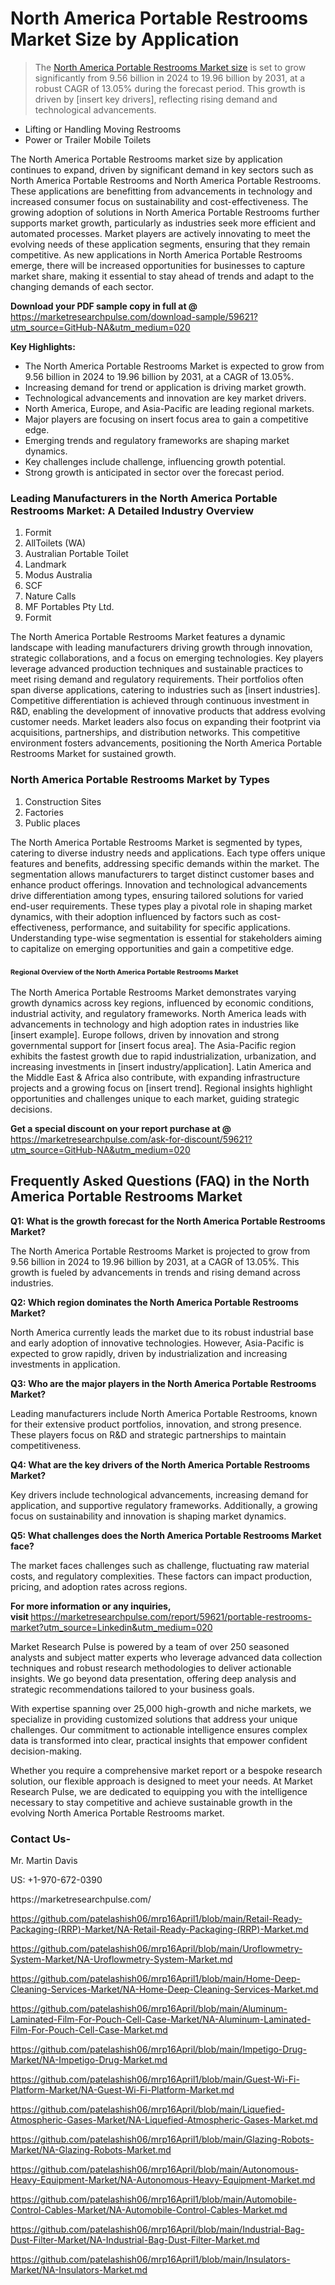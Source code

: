 <h1>North America Portable Restrooms Market&nbsp;Size by Application</h1><blockquote><p>The <a href="https://marketresearchpulse.com/download-sample/59621?utm_source=GitHub-NA&amp;utm_medium=020">North America Portable Restrooms Market size</a> is set to grow significantly from 9.56 billion in 2024 to 19.96 billion by 2031, at a robust CAGR of 13.05% during the forecast period. This growth is driven by [insert key drivers], reflecting rising demand and technological advancements.</p></blockquote><ul><li>Lifting or Handling Moving Restrooms<li> Power or Trailer Mobile Toilets</li></ul><p>The North America Portable Restrooms market size by application continues to expand, driven by significant demand in key sectors such as North America Portable Restrooms and North America Portable Restrooms. These applications are benefitting from advancements in technology and increased consumer focus on sustainability and cost-effectiveness. The growing adoption of solutions in North America Portable Restrooms further supports market growth, particularly as industries seek more efficient and automated processes. Market players are actively innovating to meet the evolving needs of these application segments, ensuring that they remain competitive. As new applications in North America Portable Restrooms emerge, there will be increased opportunities for businesses to capture market share, making it essential to stay ahead of trends and adapt to the changing demands of each sector.</p><p><strong>Download your PDF sample copy in full at @ </strong><a href="https://marketresearchpulse.com/download-sample/59621?utm_source=GitHub-NA&amp;utm_medium=020">https://marketresearchpulse.com/download-sample/59621?utm_source=GitHub-NA&amp;utm_medium=020</a></p><p><strong>Key Highlights: </strong></p><ul><li>The North America Portable Restrooms Market is expected to grow from 9.56 billion in 2024 to 19.96 billion by 2031, at a CAGR of 13.05%.</li><li>Increasing demand for trend or application is driving market growth.</li><li>Technological advancements and innovation are key market drivers.</li><li>North America, Europe, and Asia-Pacific are leading regional markets.</li><li>Major players are focusing on insert focus area to gain a competitive edge.</li><li>Emerging trends and regulatory frameworks are shaping market dynamics.</li><li>Key challenges include challenge, influencing growth potential.</li><li>Strong growth is anticipated in sector over the forecast period.</li></ul><h3>Leading Manufacturers in the North America Portable Restrooms Market: A Detailed Industry Overview</h3><ol><li>Formit</li><li>AllToilets (WA)</li><li>Australian Portable Toilet</li><li>Landmark</li><li>Modus Australia</li><li>SCF</li><li>Nature Calls</li><li>MF Portables Pty Ltd.</li><li>Formit</li></ol><div class="flex max-w-full flex-col flex-grow"><div class="min-h-8 text-message flex w-full flex-col items-end gap-2 whitespace-normal break-words [.text-message+&amp;]:mt-5" dir="auto" data-message-author-role="assistant" data-message-id="fd8432e4-4910-450d-b182-61b7bfb0a01f" data-message-model-slug="gpt-4o"><div class="flex w-full flex-col gap-1 empty:hidden first:pt-[3px]"><div class="markdown prose w-full break-words dark:prose-invert light"><p>The North America Portable Restrooms Market features a dynamic landscape with leading manufacturers driving growth through innovation, strategic collaborations, and a focus on emerging technologies. Key players leverage advanced production techniques and sustainable practices to meet rising demand and regulatory requirements. Their portfolios often span diverse applications, catering to industries such as [insert industries]. Competitive differentiation is achieved through continuous investment in R&amp;D, enabling the development of innovative products that address evolving customer needs. Market leaders also focus on expanding their footprint via acquisitions, partnerships, and distribution networks. This competitive environment fosters advancements, positioning the North America Portable Restrooms Market for sustained growth.</p></div></div></div></div><h3>North America Portable Restrooms Market by Types</h3><ol><li>Construction Sites<li> Factories<li> Public places</li></ol><div class="flex max-w-full flex-col flex-grow"><div class="min-h-8 text-message flex w-full flex-col items-end gap-2 whitespace-normal break-words [.text-message+&amp;]:mt-5" dir="auto" data-message-author-role="assistant" data-message-id="084470be-0bb7-4664-bddf-5156b4f41249" data-message-model-slug="gpt-4o-mini"><div class="flex w-full flex-col gap-1 empty:hidden first:pt-[3px]"><div class="markdown prose w-full break-words dark:prose-invert light"><p>The North America Portable Restrooms Market is segmented by types, catering to diverse industry needs and applications. Each type offers unique features and benefits, addressing specific demands within the market. The segmentation allows manufacturers to target distinct customer bases and enhance product offerings. Innovation and technological advancements drive differentiation among types, ensuring tailored solutions for varied end-user requirements. These types play a pivotal role in shaping market dynamics, with their adoption influenced by factors such as cost-effectiveness, performance, and suitability for specific applications. Understanding type-wise segmentation is essential for stakeholders aiming to capitalize on emerging opportunities and gain a competitive edge.</p></div></div></div></div><h3><span style="font-size: 11px;">Regional Overview of the North America Portable Restrooms Market</span></h3><div class="flex max-w-full flex-col flex-grow"><div class="min-h-8 text-message flex w-full flex-col items-end gap-2 whitespace-normal break-words [.text-message+&amp;]:mt-5" dir="auto" data-message-author-role="assistant" data-message-id="e9038762-ce64-4e30-91c9-9bd413514231" data-message-model-slug="gpt-4o-mini"><div class="flex w-full flex-col gap-1 empty:hidden first:pt-[3px]"><div class="markdown prose w-full break-words dark:prose-invert light"><p>The North America Portable Restrooms Market demonstrates varying growth dynamics across key regions, influenced by economic conditions, industrial activity, and regulatory frameworks. North America leads with advancements in technology and high adoption rates in industries like [insert example]. Europe follows, driven by innovation and strong governmental support for [insert focus area]. The Asia-Pacific region exhibits the fastest growth due to rapid industrialization, urbanization, and increasing investments in [insert industry/application]. Latin America and the Middle East &amp; Africa also contribute, with expanding infrastructure projects and a growing focus on [insert trend]. Regional insights highlight opportunities and challenges unique to each market, guiding strategic decisions.</p></div></div></div></div><p><strong>Get a special discount on your report purchase at @ </strong><a href="https://marketresearchpulse.com/ask-for-discount/59621?utm_source=GitHub-NA&amp;utm_medium=020">https://marketresearchpulse.com/ask-for-discount/59621?utm_source=GitHub-NA&amp;utm_medium=020</a></p><h2>Frequently Asked Questions (FAQ) in the North America Portable Restrooms Market</h2><p><strong>Q1: What is the growth forecast for the North America Portable Restrooms Market?</strong></p><p>The North America Portable Restrooms Market is projected to grow from 9.56 billion in 2024 to 19.96 billion by 2031, at a CAGR of 13.05%. This growth is fueled by advancements in trends and rising demand across industries.</p><p><strong>Q2: Which region dominates the North America Portable Restrooms Market?</strong></p><p>North America currently leads the market due to its robust industrial base and early adoption of innovative technologies. However, Asia-Pacific is expected to grow rapidly, driven by industrialization and increasing investments in application.</p><p><strong>Q3: Who are the major players in the North America Portable Restrooms Market?</strong></p><p>Leading manufacturers include North America Portable Restrooms, known for their extensive product portfolios, innovation, and strong presence. These players focus on R&amp;D and strategic partnerships to maintain competitiveness.</p><p><strong>Q4: What are the key drivers of the North America Portable Restrooms Market?</strong></p><p>Key drivers include technological advancements, increasing demand for application, and supportive regulatory frameworks. Additionally, a growing focus on sustainability and innovation is shaping market dynamics.</p><p><strong>Q5: What challenges does the North America Portable Restrooms Market face?</strong></p><p>The market faces challenges such as challenge, fluctuating raw material costs, and regulatory complexities. These factors can impact production, pricing, and adoption rates across regions.</p><p><strong>For more information or any inquiries, visit&nbsp;</strong><a href="https://marketresearchpulse.com/report/59621/portable-restrooms-market?utm_source=Linkedin&utm_medium=020">https://marketresearchpulse.com/report/59621/portable-restrooms-market?utm_source=Linkedin&utm_medium=020</a></p><p>Market Research Pulse is powered by a team of over 250 seasoned analysts and subject matter experts who leverage advanced data collection techniques and robust research methodologies to deliver actionable insights. We go beyond data presentation, offering deep analysis and strategic recommendations tailored to your business goals.</p><p>With expertise spanning over 25,000 high-growth and niche markets, we specialize in providing customized solutions that address your unique challenges. Our commitment to actionable intelligence ensures complex data is transformed into clear, practical insights that empower confident decision-making.</p><p>Whether you require a comprehensive market report or a bespoke research solution, our flexible approach is designed to meet your needs. At Market Research Pulse, we are dedicated to equipping you with the intelligence necessary to stay competitive and achieve sustainable growth in the evolving North America Portable Restrooms market.</p><h3><strong>Contact Us-</strong></h3><p>Mr. Martin Davis</p><p>US: +1-970-672-0390</p><p>https://marketresearchpulse.com/</p><p><a href="https://github.com/patelashish06/mrp16April1/blob/main/Retail-Ready-Packaging-(RRP)-Market/NA-Retail-Ready-Packaging-(RRP)-Market.md">https://github.com/patelashish06/mrp16April1/blob/main/Retail-Ready-Packaging-(RRP)-Market/NA-Retail-Ready-Packaging-(RRP)-Market.md</a></p><p><a href="https://github.com/patelashish06/mrp16April/blob/main/Uroflowmetry-System-Market/NA-Uroflowmetry-System-Market.md">https://github.com/patelashish06/mrp16April/blob/main/Uroflowmetry-System-Market/NA-Uroflowmetry-System-Market.md</a></p><p><a href="https://github.com/patelashish06/mrp16April1/blob/main/Home-Deep-Cleaning-Services-Market/NA-Home-Deep-Cleaning-Services-Market.md">https://github.com/patelashish06/mrp16April1/blob/main/Home-Deep-Cleaning-Services-Market/NA-Home-Deep-Cleaning-Services-Market.md</a></p><p><a href="https://github.com/patelashish06/mrp16April/blob/main/Aluminum-Laminated-Film-For-Pouch-Cell-Case-Market/NA-Aluminum-Laminated-Film-For-Pouch-Cell-Case-Market.md">https://github.com/patelashish06/mrp16April/blob/main/Aluminum-Laminated-Film-For-Pouch-Cell-Case-Market/NA-Aluminum-Laminated-Film-For-Pouch-Cell-Case-Market.md</a></p><p><a href="https://github.com/patelashish06/mrp16April/blob/main/Impetigo-Drug-Market/NA-Impetigo-Drug-Market.md">https://github.com/patelashish06/mrp16April/blob/main/Impetigo-Drug-Market/NA-Impetigo-Drug-Market.md</a></p><p><a href="https://github.com/patelashish06/mrp16April1/blob/main/Guest-Wi-Fi-Platform-Market/NA-Guest-Wi-Fi-Platform-Market.md">https://github.com/patelashish06/mrp16April1/blob/main/Guest-Wi-Fi-Platform-Market/NA-Guest-Wi-Fi-Platform-Market.md</a></p><p><a href="https://github.com/patelashish06/mrp16April/blob/main/Liquefied-Atmospheric-Gases-Market/NA-Liquefied-Atmospheric-Gases-Market.md">https://github.com/patelashish06/mrp16April/blob/main/Liquefied-Atmospheric-Gases-Market/NA-Liquefied-Atmospheric-Gases-Market.md</a></p><p><a href="https://github.com/patelashish06/mrp16April1/blob/main/Glazing-Robots-Market/NA-Glazing-Robots-Market.md">https://github.com/patelashish06/mrp16April1/blob/main/Glazing-Robots-Market/NA-Glazing-Robots-Market.md</a></p><p><a href="https://github.com/patelashish06/mrp16April/blob/main/Autonomous-Heavy-Equipment-Market/NA-Autonomous-Heavy-Equipment-Market.md">https://github.com/patelashish06/mrp16April/blob/main/Autonomous-Heavy-Equipment-Market/NA-Autonomous-Heavy-Equipment-Market.md</a></p><p><a href="https://github.com/patelashish06/mrp16April1/blob/main/Automobile-Control-Cables-Market/NA-Automobile-Control-Cables-Market.md">https://github.com/patelashish06/mrp16April1/blob/main/Automobile-Control-Cables-Market/NA-Automobile-Control-Cables-Market.md</a></p><p><a href="https://github.com/patelashish06/mrp16April/blob/main/Industrial-Bag-Dust-Filter-Market/NA-Industrial-Bag-Dust-Filter-Market.md">https://github.com/patelashish06/mrp16April/blob/main/Industrial-Bag-Dust-Filter-Market/NA-Industrial-Bag-Dust-Filter-Market.md</a></p><p><a href="https://github.com/patelashish06/mrp16April1/blob/main/Insulators-Market/NA-Insulators-Market.md">https://github.com/patelashish06/mrp16April1/blob/main/Insulators-Market/NA-Insulators-Market.md</a></p>